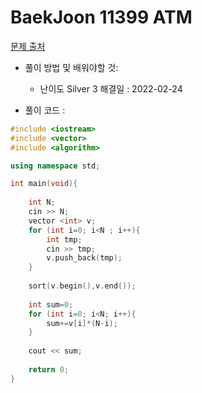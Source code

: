 # BaekJoon 11399 ATM


[문제 출처](https://www.acmicpc.net/problem/11399)  

* 풀이 방법 및 배워야할 것: 

  * 난이도 Silver 3 해결일 : 2022-02-24

- 풀이 코드 :
```cpp
#include <iostream>
#include <vector>
#include <algorithm>

using namespace std;

int main(void){
	
	int N;
	cin >> N;
	vector <int> v;
	for (int i=0; i<N ; i++){
		int tmp;
		cin >> tmp;
		v.push_back(tmp);
	}
	
	sort(v.begin(),v.end());
	
	int sum=0;
	for (int i=0; i<N; i++){
		sum+=v[i]*(N-i);
	}
	
	cout << sum;
	
	return 0;
}
```
